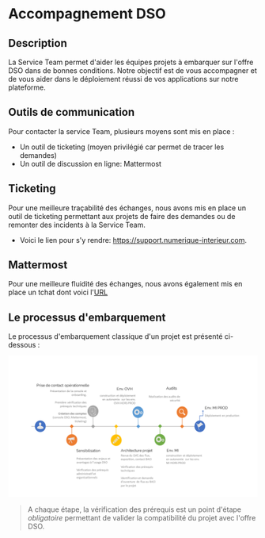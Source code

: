# Accompagnement DSO

## Description
La Service Team permet d'aider les équipes projets à embarquer sur l'offre DSO dans de bonnes conditions. Notre objectif est de vous accompagner et de vous aider dans le déploiement réussi de vos applications sur notre plateforme.

## Outils de communication

Pour contacter la service Team, plusieurs moyens sont mis en place :
 - Un outil de ticketing (moyen privilégié car permet de tracer les demandes)
 - Un outil de discussion en ligne: Mattermost

## Ticketing

Pour une meilleure traçabilité des échanges, nous avons mis en place un outil de ticketing permettant aux projets de faire des demandes ou de remonter des incidents à la Service Team.

- Voici le lien pour s'y rendre: https://support.numerique-interieur.com.

## Mattermost

Pour une meilleure fluidité des échanges, nous avons également mis en place un tchat dont voici l'[URL](https://mattermost.fabrique-numerique.fr/)

## Le processus d'embarquement

Le processus d'embarquement classique d'un projet est présenté ci-dessous :

![processus embarquement](img/processus_embarquement.png)

> A chaque étape, la vérification des prérequis est un point d'étape *obligatoire* permettant de valider la compatibilité du projet avec l'offre DSO.
